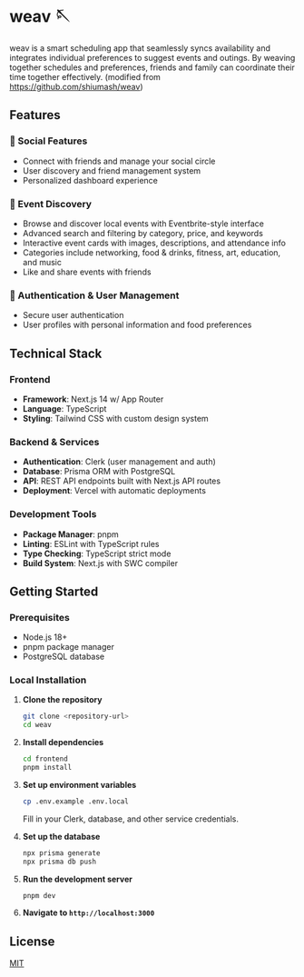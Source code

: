 # weav 🪡

weav is a smart scheduling app that seamlessly syncs availability and integrates individual preferences to suggest events and outings. By weaving together schedules and preferences, friends and family can coordinate their time together effectively. (modified from https://github.com/shiumash/weav)

## Features

### 👥 Social Features
- Connect with friends and manage your social circle
- User discovery and friend management system
- Personalized dashboard experience

### 📅 Event Discovery
- Browse and discover local events with Eventbrite-style interface
- Advanced search and filtering by category, price, and keywords
- Interactive event cards with images, descriptions, and attendance info
- Categories include networking, food & drinks, fitness, art, education, and music
- Like and share events with friends

### 🔐 Authentication & User Management
- Secure user authentication 
- User profiles with personal information and food preferences

## Technical Stack

### Frontend
- **Framework**: Next.js 14 w/ App Router
- **Language**: TypeScript
- **Styling**: Tailwind CSS with custom design system

### Backend & Services
- **Authentication**: Clerk (user management and auth)
- **Database**: Prisma ORM with PostgreSQL
- **API**: REST API endpoints built with Next.js API routes
- **Deployment**: Vercel with automatic deployments

### Development Tools
- **Package Manager**: pnpm
- **Linting**: ESLint with TypeScript rules
- **Type Checking**: TypeScript strict mode
- **Build System**: Next.js with SWC compiler

## Getting Started

### Prerequisites
- Node.js 18+ 
- pnpm package manager
- PostgreSQL database

### Local Installation

1. **Clone the repository**
   ```bash
   git clone <repository-url>
   cd weav
   ```

2. **Install dependencies**
   ```bash
   cd frontend
   pnpm install
   ```

3. **Set up environment variables**
   ```bash
   cp .env.example .env.local
   ```
   Fill in your Clerk, database, and other service credentials.

4. **Set up the database**
   ```bash
   npx prisma generate
   npx prisma db push
   ```

5. **Run the development server**
   ```bash
   pnpm dev
   ```

6. **Navigate to `http://localhost:3000`**

## License

[MIT](https://choosealicense.com/licenses/mit/)
